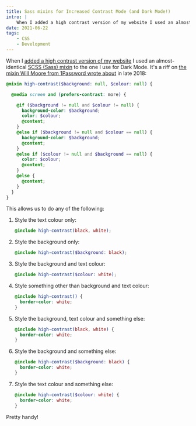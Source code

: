 ```yaml
---
title: Sass mixins for Increased Contrast Mode (and Dark Mode!)
intro: |
    When I added a high contrast version of my website I used an almost-identical Sass mixin to the one I use for Dark Mode. Here's how it works.
date: 2021-06-22
tags:
    - CSS
    - Development
---
```


When I [added a high contrast version of my website](/blog/high-contrast-mode) I used an almost-identical [SCSS (Sass) mixin](https://sass-lang.com/documentation/at-rules/mixin) to the one I use for Dark Mode. It's a riff on [the mixin Will Moore from 1Password wrote about](https://blog.1password.com/from-dark-to-light-and-back-again/) in late 2018:

 
```scss
@mixin high-contrast($background: null, $colour: null) {

  @media screen and (prefers-contrast: more) {

    @if ($background != null and $colour != null) {
      background-color: $background;
      color: $colour;
      @content;
    }
    @else if ($background != null and $colour == null) {
      background-color: $background;
      @content;
    }
    @else if ($colour != null and $background == null) {
      color: $colour;
      @content;
    }
    @else {
      @content;
    }
  }
}
```

This allows us to do any of the following:

1. Style the text colour only:
    ```scss
    @include high-contrast(black, white);
    ```
2. Style the background only:
    ```scss
    @include high-contrast($background: black);
    ```
3. Style the background and text colour:
    ```scss
    @include high-contrast($colour: white);
    ```
4. Style something other than background and text colour:
    ```scss
    @include high-contrast() {
      border-color: white;
    }
    ```
5. Style the background, text colour and something else:
    ```scss
    @include high-contrast(black, white) {
      border-color: white;
    }
    ```
6. Style the background and something else:
    ```scss
    @include high-contrast($background: black) {
      border-color: white;
    }
    ```
7. Style the text colour and something else:
    ```scss
    @include high-contrast($colour: white) {
      border-color: white;
    }
    ```

Pretty handy!
